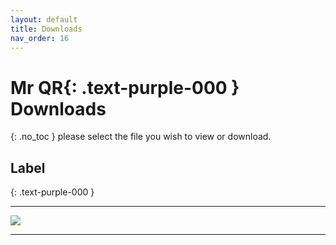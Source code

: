 ```yaml
---
layout: default
title: Downloads
nav_order: 16
---
```


<html>
<head>
<style>
.button {
  padding: 5px 12px;
  text-align: center;
  text-decoration: none;
  display: inline-block;
  font-size: 9px;
  margin: 4px 2px;
  cursor: pointer; }
.button1 {background-color: #555555;} /* Black */
.button2 {background-color: white;}
.button1 {color: white;}
.button2 {color: grey;}
.button1 {border: none;}
.button2 {border: 1px solid grey}
.button1 {border-radius: 5px;}
.button2 {border-radius: 5px;}
</style>
</head>
</html>

# **Mr QR**{: .text-purple-000 } **Downloads**
{: .no_toc }
please select the file you wish to view or download.

## Label
{: .text-purple-000 }
___


<a href="https://docs.mrqr.me/assets/images/Forms/stickers/MrQR_DB_Label.png" download="myimage"><img src="https://docs.mrqr.me/assets/images/Forms/stickers/MrQR_DB_Label.png" /></a>

___

